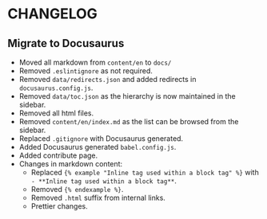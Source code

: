 # CHANGELOG

## Migrate to Docusaurus

- Moved all markdown from `content/en` to `docs/`
- Removed `.eslintignore` as not required.
- Removed `data/redirects.json` and added redirects in `docusaurus.config.js`.
- Removed `data/toc.json` as the hierarchy is now maintained in the sidebar.
- Removed all html files.
- Removed `content/en/index.md` as the list can be browsed from the sidebar.
- Replaced `.gitignore` with Docusaurus generated.
- Added Docusaurus generated `babel.config.js`.
- Added contribute page.
- Changes in markdown content:
  - Replaced `{% example "Inline tag used within a block tag" %}` with `- **Inline tag used within a block tag**`.
  - Removed `{% endexample %}`.
  - Removed `.html` suffix from internal links.
  - Prettier changes.

